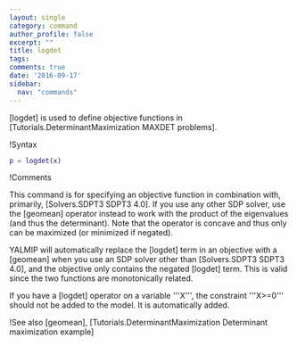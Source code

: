 ```yaml
---
layout: single
category: command
author_profile: false
excerpt: ""
title: logdet
tags:
comments: true
date: '2016-09-17'
sidebar:
  nav: "commands"
---
```


[logdet] is used to define objective functions in [Tutorials.DeterminantMaximization MAXDET problems].


!Syntax

````matlab
p = logdet(x)
````

!Comments

This command is for specifying an objective function in combination with, primarily, [Solvers.SDPT3 SDPT3 4.0]. If you use any other SDP solver, use the [geomean] operator instead to work with the product of the eigenvalues (and thus the determinant). Note that the operator is concave and thus only can be maximized (or minimized if negated).

YALMIP will automatically replace the [logdet] term in an objective with a [geomean] when you use an SDP solver other than [Solvers.SDPT3 SDPT3 4.0], and the objective only contains the negated [logdet] term. This is valid since the two functions are monotonically related.

If you have a [logdet] operator on a variable '''X''', the constraint '''X>=0''' should not be added to the model. It is automatically added.

!See also
[geomean], [Tutorials.DeterminantMaximization Determinant maximization example]
